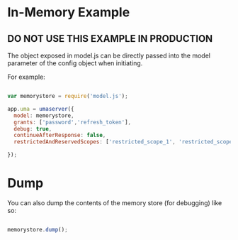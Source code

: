 # In-Memory Example

## DO NOT USE THIS EXAMPLE IN PRODUCTION

The object exposed in model.js can be directly passed into the model parameter of the config object when initiating.

For example:

```js

var memorystore = require('model.js');

app.uma = umaserver({
  model: memorystore,
  grants: ['password','refresh_token'],
  debug: true,
  continueAfterResponse: false,
  restrictedAndReservedScopes: ['restricted_scope_1', 'restricted_scope_2']

});

```

# Dump

You can also dump the contents of the memory store (for debugging) like so:

```js

memorystore.dump();

```
